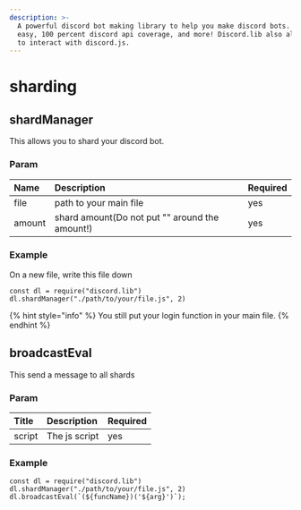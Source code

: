 ```yaml
---
description: >-
  A powerful discord bot making library to help you make discord bots. Super
  easy, 100 percent discord api coverage, and more! Discord.lib also allows you
  to interact with discord.js.
---
```


# sharding

## shardManager

This allows you to shard your discord bot.

### Param

| Name | Description | Required |
| :--- | :--- | :--- |
| file | path to your main file | yes |
| amount | shard amount\(Do not put "" around the amount!\) | yes |

### Example

On a new file, write this file down

```text
const dl = require("discord.lib")
dl.shardManager("./path/to/your/file.js", 2)
```

{% hint style="info" %}
You still put your login function in your main file.
{% endhint %}

## broadcastEval

This send a message to all shards

### Param

| Title | Description | Required |
| :--- | :--- | :--- |
| script | The js script | yes |

### Example

```text
const dl = require("discord.lib")
dl.shardManager("./path/to/your/file.js", 2)
dl.broadcastEval(`(${funcName})('${arg}')`);
```


